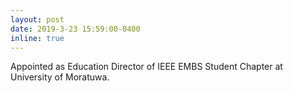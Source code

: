 ```yaml
---
layout: post
date: 2019-3-23 15:59:00-0400
inline: true
---
```


Appointed as Education Director of IEEE EMBS Student Chapter at University of Moratuwa.

